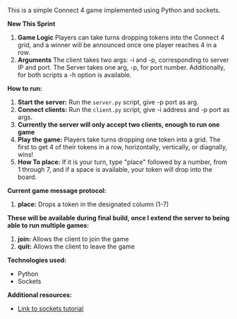 This is a simple Connect 4 game implemented using Python and sockets.

**New This Sprint**
1. **Game Logic** Players can take turns dropping tokens into the Connect 4 grid, and a winner will be announced once one player reaches 4 in a row.
2. **Arguments** The client takes two args: -i and -p, corresponding to server IP and port. The Server takes one arg, -p, for port number. Additionally, for both scripts a -h option is available.
   
**How to run:**
1. **Start the server:** Run the `server.py` script, give -p port as arg.
2. **Connect clients:** Run the `client.py` script, give -i address and -p port as args.
3. **Currently the server will only accept two clients, enough to run one game**
4. **Play the game:** Players take turns dropping one token into a grid. The first to get 4 of their tokens in a row, horizontally, vertically, or diagnally, wins!
5. **How To place:** If it is your turn, type "place" followed by a number, from 1 through 7, and if a space is available, your token will drop into the board.

**Current game message protocol:**
1. **place:** Drops a token in the designated column (1-7)
   
**These will be available during final build, once I extend the server to being able to run multiple games:**
1. **join:** Allows the client to join the game
2. **quit:** Allows the client to leave the game

**Technologies used:**
* Python
* Sockets

**Additional resources:**
* [Link to sockets tutorial](https://docs.python.org/3/howto/sockets.html)
